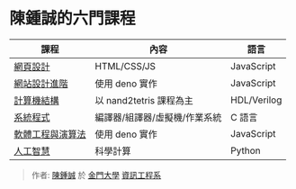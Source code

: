 # 陳鍾誠的六門課程

課程                | 內容                  | 語言
-------------------|-----------------------|-------------
[網頁設計](wp/README.md)      | HTML/CSS/JS           | JavaScript
[網站設計進階](ws/README.md)  | 使用 deno 實作          | JavaScript
[計算機結構](co/README.md)    | 以 nand2tetris 課程為主 | HDL/Verilog
[系統程式](sp/README.md)      | 編譯器/組譯器/虛擬機/作業系統 | C 語言
[軟體工程與演算法](se/README.md) | 使用 deno 實作        | JavaScript
[人工智慧](ai/README.md)      | 科學計算                | Python

> 作者: [陳鍾誠](http://www.nqu.edu.tw/educsie/index.php?act=blog&code=list&ids=4) 於 [金門大學](http://www.nqu.edu.tw/) [資訊工程系](http://www.nqu.edu.tw/educsie/index.php) 
